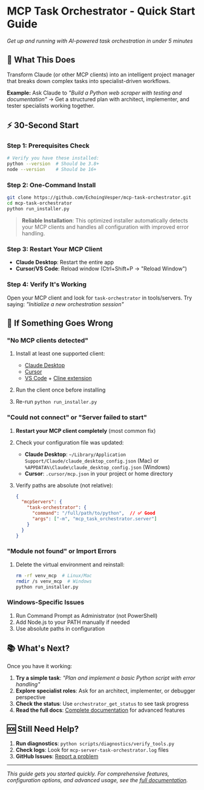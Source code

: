 # MCP Task Orchestrator - Quick Start Guide

*Get up and running with AI-powered task orchestration in under 5 minutes*

## 🎯 What This Does

Transform Claude (or other MCP clients) into an intelligent project manager that breaks down complex tasks into specialist-driven workflows.

**Example:** Ask Claude to *"Build a Python web scraper with testing and documentation"* → Get a structured plan with architect, implementer, and tester specialists working together.

## ⚡ 30-Second Start

### Step 1: Prerequisites Check
```bash
# Verify you have these installed:
python --version  # Should be 3.8+
node --version    # Should be 16+
```

### Step 2: One-Command Install
```bash
git clone https://github.com/EchoingVesper/mcp-task-orchestrator.git
cd mcp-task-orchestrator
python run_installer.py
```

> **Reliable Installation**: This optimized installer automatically detects your MCP clients and handles all configuration with improved error handling.

### Step 3: Restart Your MCP Client
- **Claude Desktop**: Restart the entire app
- **Cursor/VS Code**: Reload window (Ctrl+Shift+P → "Reload Window")

### Step 4: Verify It's Working
Open your MCP client and look for `task-orchestrator` in tools/servers. Try saying:
*"Initialize a new orchestration session"*

## 🔧 If Something Goes Wrong

### "No MCP clients detected"
1. Install at least one supported client:
   - [Claude Desktop](https://claude.ai/download)
   - [Cursor](https://cursor.sh/)
   - [VS Code](https://code.visualstudio.com/) + [Cline extension](https://marketplace.visualstudio.com/items?itemName=saoudrizwan.claude-dev)

2. Run the client once before installing
3. Re-run `python run_installer.py`

### "Could not connect" or "Server failed to start"
1. **Restart your MCP client completely** (most common fix)
2. Check your configuration file was updated:
   - **Claude Desktop**: `~/Library/Application Support/Claude/claude_desktop_config.json` (Mac) or `%APPDATA%\Claude\claude_desktop_config.json` (Windows)
   - **Cursor**: `.cursor/mcp.json` in your project or home directory

3. Verify paths are absolute (not relative):
   ```json
   {
     "mcpServers": {
       "task-orchestrator": {
         "command": "/full/path/to/python",  // ✅ Good
         "args": ["-m", "mcp_task_orchestrator.server"]
       }
     }
   }
   ```

### "Module not found" or Import Errors
1. Delete the virtual environment and reinstall:
   ```bash
   rm -rf venv_mcp  # Linux/Mac
   rmdir /s venv_mcp  # Windows
   python run_installer.py
   ```

### Windows-Specific Issues
1. Run Command Prompt as Administrator (not PowerShell)
2. Add Node.js to your PATH manually if needed
3. Use absolute paths in configuration

## 📚 What's Next?

Once you have it working:

1. **Try a simple task**: *"Plan and implement a basic Python script with error handling"*
2. **Explore specialist roles**: Ask for an architect, implementer, or debugger perspective
3. **Check the status**: Use `orchestrator_get_status` to see task progress
4. **Read the full docs**: [Complete documentation](docs/) for advanced features

## 🆘 Still Need Help?

1. **Run diagnostics**: `python scripts/diagnostics/verify_tools.py`
2. **Check logs**: Look for `mcp-server-task-orchestrator.log` files
3. **GitHub Issues**: [Report a problem](https://github.com/EchoingVesper/mcp-task-orchestrator/issues)

---

*This guide gets you started quickly. For comprehensive features, configuration options, and advanced usage, see the [full documentation](README.md).*